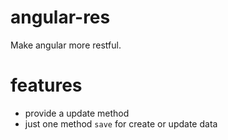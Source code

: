 # angular-res
Make angular more restful.
# features
* provide a update method
* just one method `save` for create or update data
